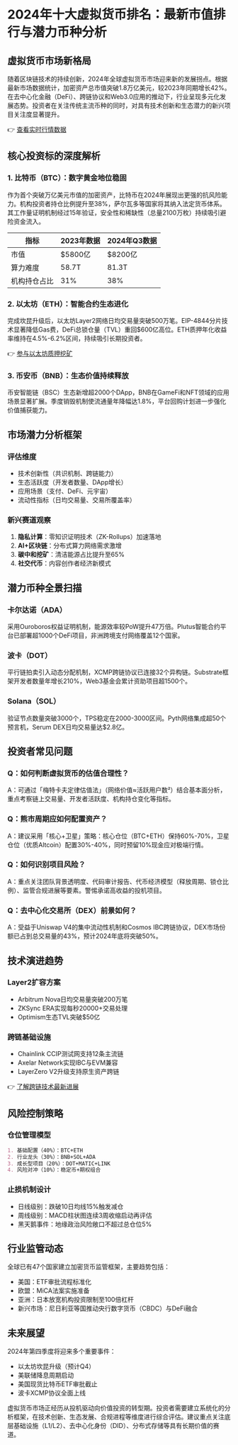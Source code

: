 # 2024年十大虚拟货币排名：最新市值排行与潜力币种分析

## 虚拟货币市场新格局
随着区块链技术的持续创新，2024年全球虚拟货币市场迎来新的发展拐点。根据最新市场数据统计，加密资产总市值突破1.8万亿美元，较2023年同期增长42%。在去中心化金融（DeFi）、跨链协议和Web3.0应用的推动下，行业呈现多元化发展态势。投资者在关注传统主流币种的同时，对具有技术创新和生态潜力的新兴项目关注度显著提升。

👉 [查看实时行情数据](https://bit.ly/okx_welcome)

## 核心投资标的深度解析

### 1. 比特币（BTC）：数字黄金地位稳固
作为首个突破万亿美元市值的加密资产，比特币在2024年展现出更强的抗风险能力。机构投资者持仓比例提升至38%，萨尔瓦多等国家将其纳入法定货币体系。其工作量证明机制经过15年验证，安全性和稀缺性（总量2100万枚）持续吸引避险资金流入。

| 指标         | 2023年数据 | 2024年Q3数据 |
|--------------|------------|--------------|
| 市值         | $5800亿    | $8200亿      |
| 算力难度     | 58.7T      | 81.3T        |
| 机构持仓占比 | 31%        | 38%          |

### 2. 以太坊（ETH）：智能合约生态进化
完成坎昆升级后，以太坊Layer2网络日均交易量突破500万笔。EIP-4844分片技术显著降低Gas费，DeFi总锁仓量（TVL）重回$600亿高位。ETH质押年化收益率维持在4.5%-6.2%区间，持续吸引长期投资者。

👉 [参与以太坊质押挖矿](https://bit.ly/okx_welcome)

### 3. 币安币（BNB）：生态价值持续释放
币安智能链（BSC）生态新增超2000个DApp，BNB在GameFi和NFT领域的应用场景显著扩展。季度销毁机制使流通量年降幅达1.8%，平台回购计划进一步强化价值捕获能力。

## 市场潜力分析框架

### 评估维度
- 技术创新性（共识机制、跨链能力）
- 生态活跃度（开发者数量、DApp增长）
- 应用场景（支付、DeFi、元宇宙）
- 流动性指标（日均交易量、交易所覆盖率）

### 新兴赛道观察
1. **隐私计算**：零知识证明技术（ZK-Rollups）加速落地
2. **AI+区块链**：分布式算力网络需求激增
3. **碳中和挖矿**：清洁能源占比提升至65%
4. **社交代币**：内容创作者经济新模式

## 潜力币种全景扫描

### 卡尔达诺（ADA）
采用Ouroboros权益证明机制，能源效率较PoW提升47万倍。Plutus智能合约平台已部署超1000个DeFi项目，非洲跨境支付网络覆盖12个国家。

### 波卡（DOT）
平行链拍卖引入动态分配机制，XCMP跨链协议已连接32个异构链。Substrate框架开发者数量年增长210%，Web3基金会累计资助项目超1500个。

### Solana（SOL）
验证节点数量突破3000个，TPS稳定在2000-3000区间。Pyth网络集成超50个预言机，Serum DEX日均交易量达$2.8亿。

## 投资者常见问题

### Q：如何判断虚拟货币的估值合理性？
A：可通过「梅特卡夫定律估值法」（网络价值≈活跃用户数²）结合基本面分析，重点考察链上交易量、开发者活跃度、机构持仓变化等指标。

### Q：熊市周期应如何配置资产？
A：建议采用「核心+卫星」策略：核心仓位（BTC+ETH）保持60%-70%，卫星仓位（优质Altcoin）配置30%-40%，同时预留10%现金应对极端行情。

### Q：如何识别项目风险？
A：重点关注团队背景透明度、代码审计报告、代币经济模型（释放周期、锁仓比例）、监管合规进展等要素。警惕承诺高收益的投机项目。

### Q：去中心化交易所（DEX）前景如何？
A：受益于Uniswap V4的集中流动性机制和Cosmos IBC跨链协议，DEX市场份额已占到总交易量的43%，预计2024年底将突破50%。

## 技术演进趋势

### Layer2扩容方案
- Arbitrum Nova日均交易量突破200万笔
- ZKSync ERA实现每秒20000+交易处理
- Optimism生态TVL突破$50亿

### 跨链基础设施
- Chainlink CCIP测试网支持12条主流链
- Axelar Network实现IBC与EVM兼容
- LayerZero V2升级支持原生资产跨链

👉 [了解跨链技术最新进展](https://bit.ly/okx_welcome)

## 风险控制策略

### 仓位管理模型
```markdown
1. 基础配置（40%）：BTC+ETH
2. 行业龙头（30%）：BNB+SOL+ADA
3. 成长型项目（20%）：DOT+MATIC+LINK
4. 风险对冲（10%）：稳定币+期权组合
```

### 止损机制设计
- 日线级别：跌破10日均线15%触发减仓
- 周线级别：MACD柱状图连续3周收缩启动再评估
- 黑天鹅事件：地缘政治风险敞口不超过总仓位5%

## 行业监管动态
全球已有47个国家建立加密货币监管框架，主要趋势包括：
- 美国：ETF审批流程标准化
- 欧盟：MiCA法案实施准备
- 亚洲：日本放宽机构投资限制至100倍杠杆
- 新兴市场：尼日利亚等国推动央行数字货币（CBDC）与DeFi融合

## 未来展望
2024年第四季度将迎来多个重要事件：
- 以太坊坎昆升级（预计Q4）
- 美联储降息周期启动
- 美国现货比特币ETF审批截止
- 波卡XCMP协议全面上线

虚拟货币市场正经历从投机驱动向价值投资的转型期。投资者需要建立系统化的分析框架，在技术创新、生态发展、合规进程等维度进行综合评估。建议重点关注底层基础设施（L1/L2）、去中心化身份（DID）、分布式存储等具有长期价值的赛道。
